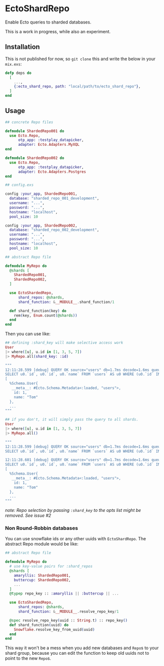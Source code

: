 # EctoShardRepo

Enable Ecto queries to sharded databases.

This is a work in progress, while also an experiment.

## Installation

This is not published for now, so `git clone` this and write the below in your `mix.exs`:

```elixir
defp deps do
  [
    ...,
    {:ecto_shard_repo, path: "local/path/to/ecto_shard_repo"},
  ]
end
```

## Usage

```elixir
## concrete Repo files

defmodule ShardedRepo001 do
  use Ecto.Repo,
      otp_app: :testplay_datapicker,
      adapter: Ecto.Adapters.MyXQL
end

defmodule ShardedRepo002 do
  use Ecto.Repo,
      otp_app: :testplay_datapicker,
      adapter: Ecto.Adapters.Postgres
end

## config.exs

config :your_app, ShardedRepo001,
  database: "sharded_repo_001_development",
  username: "...",
  password: "...",
  hostname: "localhost",
  pool_size: 10

config :your_app, ShardedRepo002,
  database: "sharded_repo_002_development",
  username: "...",
  password: "...",
  hostname: "localhost",
  pool_size: 10

## abstract Repo file

defmodule MyRepo do
  @shards [
    ShardedRepo001,
    ShardedRepo002,
  ]

  use EctoShardedRepo,
      shard_repos: @shards,
      shard_function: &__MODULE__.shard_function/1

  def shard_function(key) do
    rem(key, Enum.count(@shards))
  end
end
```

Then you can use like:

```elixir
## defining :shard_key will make selective access work
User
|> where([u], u.id in [1, 3, 5, 7])
|> MyRepo.all(shard_key: :id)

"""
12:11:28.599 [debug] QUERY OK source="users" db=1.7ms decode=1.6ms queue=10.5ms
SELECT u0.`id`, u0.`id`, u0.`name` FROM `users` AS u0 WHERE (u0.`id` IN (1,3,5,7)) []
[
  %Schema.User{
   __meta__: #Ecto.Schema.Metadata<:loaded, "users">,
    id: 1,
    name: "Tom"
  },
  ...
"""

## if you don't, it will simply pass the query to all shards.
User
|> where([u], u.id in [1, 3, 5, 7])
|> MyRepo.all()

"""
12:11:28.599 [debug] QUERY OK source="users" db=1.7ms decode=1.6ms queue=10.5ms
SELECT u0.`id`, u0.`id`, u0.`name` FROM `users` AS u0 WHERE (u0.`id` IN (1,3,5,7)) []

12:11:28.601 [debug] QUERY OK source="users" db=1.7ms decode=1.6ms queue=1.0ms
SELECT u0.`id`, u0.`id`, u0.`name` FROM `users` AS u0 WHERE (u0.`id` IN (1,3,5,7)) []
[
  %Schema.User{
   __meta__: #Ecto.Schema.Metadata<:loaded, "users">,
    id: 1,
    name: "Tom"
  },
  ...
"""
```

_note: Repo selection by passing `:shard_key` to the opts list might be removed. See issue #2_

### Non Round-Robbin databases
You can use snowflake ids or any other uuids with `EctoShardRepo`.
The abstract Repo module would be like:

```elixir
## abstract Repo file

defmodule MyRepo do
  # use key-value pairs for :shard_repos
  @shards [
    amaryllis: ShardedRepo001,
    buttercup: ShardedRepo002,
    ...
  ]
  @typep repo_key :: :amaryllis || :buttercup || ...

  use EctoShardedRepo,
      shard_repos: @shards,
      shard_function: &__MODULE__.resolve_repo_key/1

  @spec resolve_repo_key(uuid :: String.t) :: repo_key()
  def shard_function(uuid) do
    Snowflake.resolve_key_from_uuid(uuid)
  end
end
```

This way it won't be a mess when you add new databases and `Repo`s to your shard group, because you can edit the function to keep old uuids not to point to the new `Repo`s.

